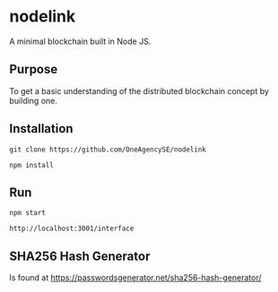 # nodelink
A minimal blockchain built in Node JS.

## Purpose
To get a basic understanding of the distributed blockchain concept by building one.

## Installation

`git clone https://github.com/OneAgencySE/nodelink`

`npm install`

## Run

`npm start`

`http://localhost:3001/interface`


## SHA256 Hash Generator

Is found at https://passwordsgenerator.net/sha256-hash-generator/

